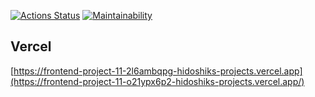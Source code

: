 [![Actions Status](https://github.com/hidoshik/frontend-project-11/actions/workflows/hexlet-check.yml/badge.svg)](https://github.com/hidoshik/frontend-project-11/actions)
[![Maintainability](https://api.codeclimate.com/v1/badges/8cb169e6c5cbaf2c9864/maintainability)](https://codeclimate.com/github/hidoshik/frontend-project-11/maintainability)

## Vercel
[https://frontend-project-11-2l6ambqpg-hidoshiks-projects.vercel.app](https://frontend-project-11-o21ypx6p2-hidoshiks-projects.vercel.app/)
